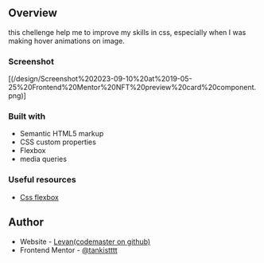 

## Overview
this chellenge help me to improve my skills in css, especially when I was making hover animations on image.

### Screenshot

[(/design/Screenshot%202023-09-10%20at%2019-05-25%20Frontend%20Mentor%20NFT%20preview%20card%20component.png)]


### Built with

- Semantic HTML5 markup
- CSS custom properties
- Flexbox
- media queries


### Useful resources

- [Css flexbox](https://www.youtube.com/watch?v=SFgEuzKoGxE&embeds_referring_euri=https%3A%2F%2Fcdn.iframe.ly%2F&source_ve_path=MjM4NTE&feature=emb_title) 


## Author

- Website - [Levan(codemaster on github)](https://www.your-site.com)
- Frontend Mentor - [@tankistttt](https://www.frontendmentor.io/profile/tankistttt)


